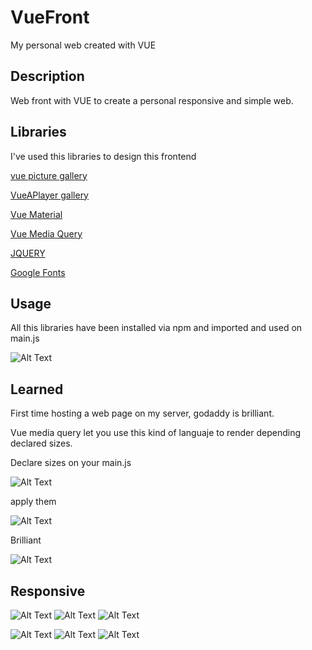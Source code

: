 # VueFront
My personal web created with VUE


Description
---
Web front with VUE to create a personal responsive and simple web.

Libraries
---
I've used this libraries to design this frontend


[vue picture gallery](https://www.npmjs.com/package/vue-picture-swipe/v/0.3.0)

[VueAPlayer gallery](https://github.com/SevenOutman/vue-aplayer)

[Vue Material](https://vuematerial.io/)

[Vue Media Query](https://www.npmjs.com/package/vue-mq)

[JQUERY](https://medium.com/code4mk-org/how-to-use-jquery-inside-vue-add-other-js-library-inside-vue-9eea8fbd0416)

[Google Fonts](https://developers.google.com/fonts/docs/getting_started)

Usage
---
All this libraries have been installed via npm and imported and used on main.js

![Alt Text](https://github.com/delalama/VueFront/blob/master/myweb/5.png)

Learned
---

First time hosting a web page on my server, godaddy is brilliant.

Vue media query let you use this kind of languaje to render depending declared sizes.


Declare sizes on your main.js

![Alt Text](https://github.com/delalama/VueFront/blob/master/myweb/2.png)

apply them

![Alt Text](https://github.com/delalama/VueFront/blob/master/myweb/3.png)

Brilliant

![Alt Text](https://media.giphy.com/media/26BRBKqUiq586bRVm/giphy.gif)

Responsive
---

![Alt Text](https://github.com/delalama/VueFront/blob/master/myweb/10.png)
![Alt Text](https://github.com/delalama/VueFront/blob/master/myweb/11.png)
![Alt Text](https://github.com/delalama/VueFront/blob/master/myweb/12.png)

![Alt Text](https://github.com/delalama/VueFront/blob/master/myweb/5.png)
![Alt Text](https://github.com/delalama/VueFront/blob/master/myweb/5.png)
![Alt Text](https://github.com/delalama/VueFront/blob/master/myweb/5.png)
